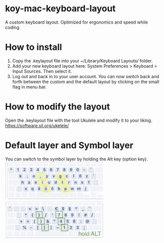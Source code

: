 # koy-mac-keyboard-layout
A custom keyboard layout. Optimized for ergonomics and speed while coding. 

# How to install
1. Copy the .keylayout file into your ~/Library/Keyboard Layouts/ folder.
2. Add your new keyboard layout here: System Preferences > Keyboard > Input Sources. Then select it. 
3. Log out and back in to your user account. You can now switch back and forth between the custom and the default layout by clicking on the small flag in menu bar.

# How to modify the layout
Open the .keylayout file with the tool Ukulele and modify it to your liking. https://software.sil.org/ukelele/

# Default layer and Symbol layer
You can switch to the symbol layer by holding the Alt key (option key).
<img src="screenshots/default-layer.png" alt="Default Layer" width="320"/>
<img src="screenshots/symbol-layer.png" alt="Symbol Layer" width="320"/>
